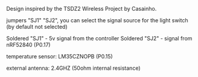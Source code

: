 Design inspired by the TSDZ2 Wireless Project by Casainho.

jumpers "SJ1" "SJ2", you can select the signal
source for the light switch (by default not selected)

Soldered "SJ1" - 5v signal from the controller
Soldered "SJ2" - signal from nRF52840 (P0.17)

temperature sensor: LM35CZNOPB (P0.15)

external antenna:
2.4GHZ (50ohm internal resistance)

<a href="https://www.fotosik.pl/zdjecie/61608f84c9f4ba9b" target="_blank"><img src="https://images90.fotosik.pl/501/61608f84c9f4ba9bmed.png" border="0" alt="" /></a>

<a href="https://www.fotosik.pl/zdjecie/7f113ee466bc0085" target="_blank"><img src="https://images91.fotosik.pl/501/7f113ee466bc0085med.png" border="0" alt="" /></a>

<a href="https://www.fotosik.pl/zdjecie/061baf7992c5fff2" target="_blank"><img src="https://images92.fotosik.pl/501/061baf7992c5fff2med.png" border="0" alt="" /></a>

<a href="https://www.fotosik.pl/zdjecie/d578191964af04d6" target="_blank"><img src="https://images92.fotosik.pl/501/d578191964af04d6med.png" border="0" alt="" /></a>
